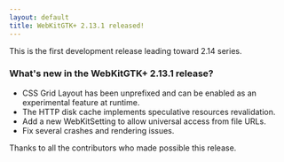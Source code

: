 ```yaml
---
layout: default
title: WebKitGTK+ 2.13.1 released!
---
```


This is the first development release leading toward 2.14 series.

### What's new in the WebKitGTK+ 2.13.1 release?

 - CSS Grid Layout has been unprefixed and can be enabled as an experimental feature at runtime.
 - The HTTP disk cache implements speculative resources revalidation.
 - Add a new WebKitSetting to allow universal access from file URLs.
 - Fix several crashes and rendering issues.

Thanks to all the contributors who made possible this release.
